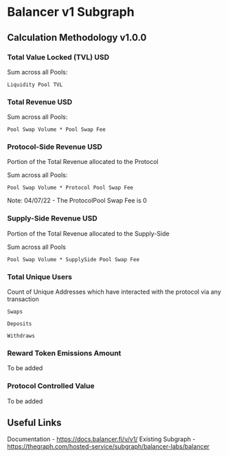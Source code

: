 # Balancer v1 Subgraph
## Calculation Methodology v1.0.0

### Total Value Locked (TVL) USD

Sum across all Pools: 

`Liquidity Pool TVL`

### Total Revenue USD

Sum across all Pools:

`Pool Swap Volume * Pool Swap Fee`

### Protocol-Side Revenue USD
Portion of the Total Revenue allocated to the Protocol

Sum across all Pools:

`Pool Swap Volume * Protocol Pool Swap Fee`

Note: 04/07/22 - The ProtocolPool Swap Fee is 0

### Supply-Side Revenue USD
Portion of the Total Revenue allocated to the Supply-Side

Sum across all Pools

`Pool Swap Volume * SupplySide Pool Swap Fee`

### Total Unique Users

Count of  Unique Addresses which have interacted with the protocol via any transaction

`Swaps`

`Deposits`

`Withdraws`

###  Reward Token Emissions Amount

To be added

###  Protocol Controlled Value

To be added

## Useful Links

Documentation - https://docs.balancer.fi/v/v1/
Existing Subgraph - https://thegraph.com/hosted-service/subgraph/balancer-labs/balancer
